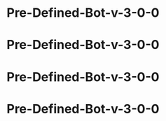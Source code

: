 # Pre-Defined-Bot-v-3-0-0
# Pre-Defined-Bot-v-3-0-0
# Pre-Defined-Bot-v-3-0-0
# Pre-Defined-Bot-v-3-0-0
